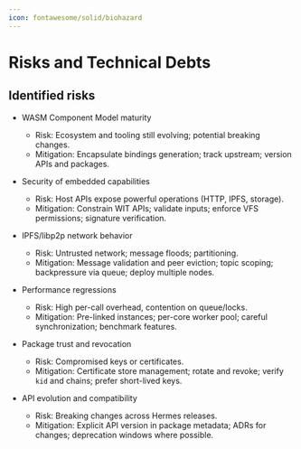 ```yaml
---
icon: fontawesome/solid/biohazard
---
```


# Risks and Technical Debts

<!-- See: https://docs.arc42.org/section-11/ -->

## Identified risks

* WASM Component Model maturity
    * Risk: Ecosystem and tooling still evolving; potential breaking changes.
    * Mitigation: Encapsulate bindings generation; track upstream; version APIs and packages.

* Security of embedded capabilities
    * Risk: Host APIs expose powerful operations (HTTP, IPFS, storage).
    * Mitigation: Constrain WIT APIs; validate inputs; enforce VFS permissions; signature verification.

* IPFS/libp2p network behavior
    * Risk: Untrusted network; message floods; partitioning.
    * Mitigation: Message validation and peer eviction; topic scoping; backpressure via queue; deploy multiple nodes.

* Performance regressions
    * Risk: High per-call overhead, contention on queue/locks.
    * Mitigation: Pre-linked instances; per-core worker pool; careful synchronization; benchmark features.

* Package trust and revocation
    * Risk: Compromised keys or certificates.
    * Mitigation: Certificate store management; rotate and revoke; verify `kid` and chains; prefer short-lived keys.

* API evolution and compatibility
    * Risk: Breaking changes across Hermes releases.
    * Mitigation: Explicit API version in package metadata; ADRs for changes; deprecation windows where possible.
